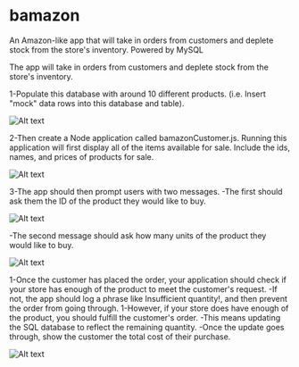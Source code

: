 # bamazon
An Amazon-like app that will take in orders from customers and deplete stock from the store's inventory. Powered by MySQL

The app will take in orders from customers and deplete stock from the store's inventory. 

1-Populate this database with around 10 different products. (i.e. Insert "mock" data rows into this database and table).

![Alt text](db_firstprompt?raw=true "Title")

2-Then create a Node application called bamazonCustomer.js. Running this application will first display all of the items available for sale. Include the ids, names, and prices of products for sale.

![Alt text](relative/path/to/img.jpg?raw=true "Title")

3-The app should then prompt users with two messages.
  -The first should ask them the ID of the product they would like to buy.

![Alt text](relative/path/to/img.jpg?raw=true "Title")

-The second message should ask how many units of the product they would like to buy.

![Alt text](relative/path/to/img.jpg?raw=true "Title")

1-Once the customer has placed the order, your application should check if your store has enough of the product to meet the customer's request.
  -If not, the app should log a phrase like Insufficient quantity!, and then prevent the order from going through.
1-However, if your store does have enough of the product, you should fulfill the customer's order.
  -This means updating the SQL database to reflect the remaining quantity.
  -Once the update goes through, show the customer the total cost of their purchase.

![Alt text](relative/path/to/img.jpg?raw=true "Title")